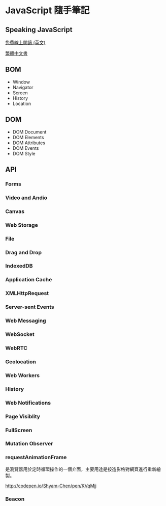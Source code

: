 # JavaScript 隨手筆記

## Speaking JavaScript
[免費線上閱讀 (英文)](http://speakingjs.com/es5/)

[繁體中文書](http://www.tenlong.com.tw/items/9789863478584)

## BOM
* Window
* Navigator
* Screen
* History
* Location

## DOM
* DOM Document
* DOM Elements
* DOM Attributes
* DOM Events
* DOM Style

## API

### Forms

### Video and Andio

### Canvas

### Web Storage

### File

### Drag and Drop

### IndexedDB

### Application Cache

### XMLHttpRequest

### Server-sent Events

### Web Messaging

### WebSocket

### WebRTC

### Geolocation

### Web Workers

### History

### Web Notifications

### Page Visiblity

### FullScreen

### Mutation Observer

### requestAnimationFrame
是瀏覽器用於定時循環操作的一個介面，主要用途是按造影格對網頁進行重新繪製。

http://codepen.io/Shyam-Chen/pen/KVqMjj

### Beacon
